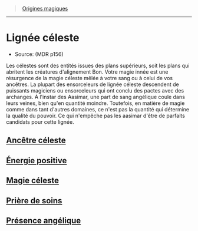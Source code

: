 ﻿---
!SubClassItem
Name: Lignée céleste
Source: (MDR p156)
ParentClassId: hd_sorcerer.md
Id: sorcerer_celestial_hd.md#lignée-céleste
RootId: sorcerer_celestial_hd.md
ParentLink: sorcerer_hd.md#origines-magiques
ParentName: Origines magiques
NameLevel: 1
Attributes: {}
AttributesDictionary: >+
  {}

---
>  [Origines magiques](hd_sorcerer_origines_magiques.md)

---


# Lignée céleste

- Source: (MDR p156)

Les célestes sont des entités issues des plans supérieurs, soit les plans qui abritent les créatures d'alignement Bon. Votre magie innée est une résurgence de la magie céleste mêlée à votre sang ou à celui de vos ancêtres. La plupart des ensorceleurs de lignée céleste descendent de puissants magiciens ou ensorceleurs qui ont conclu des pactes avec des archanges. À l'instar des Aasimar, une part de sang angélique coule dans leurs veines, bien qu'en quantité moindre. Toutefois, en matière de magie comme dans tant d'autres domaines, ce n'est pas la quantité qui détermine la qualité du pouvoir. Ce qui n'empêche pas les aasimar d'être de parfaits candidats pour cette lignée.



## [Ancêtre céleste](hd_sorcerer_celestial_ancetre_celeste.md)



## [Énergie positive](hd_sorcerer_celestial_energie_positive.md)



## [Magie céleste](hd_sorcerer_celestial_magie_celeste.md)



## [Prière de soins](hd_sorcerer_celestial_priere_de_soins.md)



## [Présence angélique](hd_sorcerer_celestial_presence_angelique.md)

